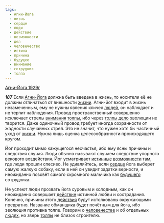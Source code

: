 ```yaml
---
tags:
  - Агни-Йога
  - жизнь
  - сердце
  - люди
  - действие
  - возможности
  - дел
  - человечество
  - истина
  - причина
  - будущее
  - внимание
  - сотрудник
  - толпа
---
```


[Агни-Йога 1929г](https://127.0.0.1:4002/agni/1929)

___187___
Если [Агни-Йога](../../../tags/#Агни-Йога) должна быть введена в жизнь, то носители её не должны отличаться от внешности [жизни](../../../tags/#жизнь). Агни-йог входит в жизнь незамеченным, ему не нужны явления кличек [людей](../../../tags/#люди), он наблюдает и не терпит наблюдения. Провод пространственный совершенно исключает стрелы [внимания](../../../tags/#внимание) [толпы](../../../tags/#толпа), ибо через [толпы](../../../tags/#толпа) [дело](../../../tags/#дел) эволюции не творится. Даже одиночный провод требует иногда сохранности от жадности случайных стрел. Это не значит, что нужен хотя бы частичный уход от [жизни](../../../tags/#жизнь). Нужна лишь оценка целесообразности происходящего кругом.   

Йог проходит мимо кажущегося несчастья, ибо ему ясны причины и следствия случая. Люди обычно называют случаем следствие упорного векового воздействия. Йог усматривает [истинные](../../../tags/#истина) [возможности](../../../tags/#возможности) там, где люди прошли спесиво. Не удивляйтесь, если [сердце](../../../tags/#сердце) йога выберет самую жалкую собаку, если в ней он увидит задатки верности, и неожиданно позовёт самого скромного мальчика как [будущего](../../../tags/#будущее) сотрудника.   

Не успеют люди прозвать йога суровым и холодным, как он неожиданно совершает [действие](../../../tags/#действие) истинной любви и сострадания. Конечно, причины этого [действия](../../../tags/#[действие](../../../tags/#действие)) будут истолкованы окружающими превратно. Название обманщика будет почётным для йога, ибо эволюция противна толпе. Говорим о [человечестве](../../../tags/#человечество) и об отдельных [людях](../../../tags/#люди), но зверь [толпы](../../../tags/#толпа) не близок строителю.